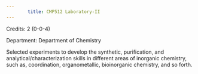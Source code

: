```yaml
---
        title: CMP512 Laboratory-II
---
```

Credits: 2 (0-0-4)

Department: Department of Chemistry

Selected experiments to develop the synthetic, purification, and analytical/characterization skills in different areas of inorganic chemistry, such as, coordination, organometallic, bioinorganic chemistry, and so forth.